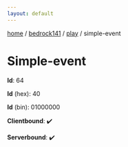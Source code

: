 ```yaml
---
layout: default
---
```


[home](/)  /  [bedrock141](/protocol/bedrock141)  /  [play](/protocol/bedrock141/play)  /  simple-event

# Simple-event

**Id**: 64

**Id** (hex): 40

**Id** (bin): 01000000

**Clientbound**: ✔️

**Serverbound**: ✔️

